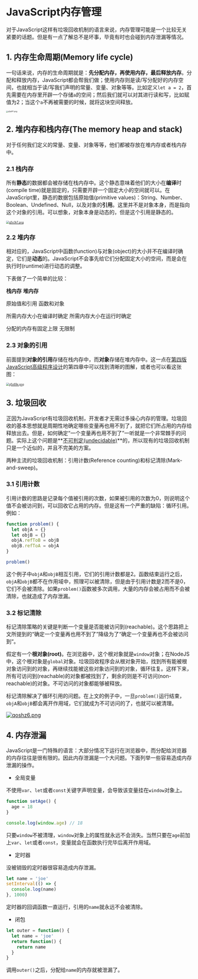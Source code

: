 # JavaScript内存管理

对于JavaScript这样有垃圾回收机制的语言来说，内存管理可能是一个比较无关紧要的话题。但是有一点了解总不是坏事，毕竟有时也会碰到内存泄漏等情况。

## 1. 内存生命周期(Memory life cycle)

一句话来说，内存的生命周期就是：**先分配内存，再使用内存，最后释放内存**。分配和释放内存，JavaScript都会帮我们做；使用内存则是读/写分配好的内存空间，也就相当于读/写我们声明的常量、变量、对象等等。比如定义`let a = 2`，首先需要在内存里开辟一个存储`a`的空间；然后我们就可以对其进行读和写，比如赋值为2；当这个`a`不再被需要的时候，就将这块空间释放。

[<img src="https://s1.ax1x.com/2022/04/01/q5siPP.png" alt="q5siPP.png" style="zoom:33%;" />](https://imgtu.com/i/q5siPP)

## 2. 堆内存和栈内存(The memory heap and stack)

对于任何我们定义的常量、变量、对象等等，他们都被存放在堆内存或者栈内存中。

### 2.1 栈内存

所有**静态**的数据都会被存储在栈内存中。这个静态意味着他们的大小在**编译**时(compile time)就是固定的，只需要开辟一个固定大小的空间就可以。在JavaScript里，静态的数据包括原始值(primitive values)：String、Number、Boolean、Undefined、Null，以及对象的**引用**。这里并不是对象本身，而是指向这个对象的引用。可以想象，对象本身是动态的，但是这个引用是静态的。

[<img src="https://s1.ax1x.com/2022/04/02/q5o3kT.png" alt="q5o3kT.png" style="zoom: 50%;" />](https://imgtu.com/i/q5o3kT)

### 2.2 堆内存

相对应的，JavaScript中函数(function)与对象(object)的大小并不在编译时确定，它们是**动态**的。JavaScript不会事先给它们分配固定大小的空间，而是会在执行时(runtime)进行动态的调整。

下表做了一个简单的比较：

**栈内存**                                                      **堆内存**

原始值和引用                                           函数和对象

所需内存大小在编译时确定                    所需内存大小在运行时确定

分配的内存有固定上限                           无限制

### 2.3 对象的引用

前面提到**对象的引用**存储在栈内存中，而**对象**存储在堆内存中。这一点在[第四版JavaScript高级程序设计](https://github.com/WebHero0544/books/blob/master/Professional.JavaScript.for.Web.Developers.4th.Edition.2019.10.pdf)的第四章中可以找到清晰的图解，或者也可以看这张图：

[<img src="https://s1.ax1x.com/2022/04/02/q5o69e.png" alt="q5o69e.png" style="zoom: 50%;" />](https://imgtu.com/i/q5o69e)



## 3. 垃圾回收

正因为JavaScript有垃圾回收机制，开发者才无需过多操心内存的管理。垃圾回收的基本思想就是周期性地确定哪些变量再也用不到了，就把它们所占用的内存给释放出去。但是，如何确定“一个变量再也用不到了”一听就是一个非常棘手的问题。实际上这个问题是**[不可判定(undecidable)](https://developer.mozilla.org/en-US/docs/Web/JavaScript/Memory_Management#:~:text=This%20automatic%20process%20is%20an%20approximation%20since%20the%20general%20problem%20of%20determining%20whether%20or%20not%20a%20specific%20piece%20of%20memory%20is%20still%20needed%20is%20undecidable.)**的，所以现有的垃圾回收机制只是一个近似的，并且不完美的方案。

两种主流的垃圾回收机制：引用计数(Reference counting)和标记清除(Mark-and-sweep)。

### 3.1 引用计数

引用计数的思路是记录每个值被引用的次数，如果被引用的次数为0，则说明这个值不会被访问到，可以回收它占用的内存。但是这有一个严重的缺陷：循环引用。例如：

```javascript
function problem() {
  let objA = {}
  let objB = {}
  objA.refToB = objB
  objB.refToA = objA
}

problem()
```

这个例子中`objA`和`objB`相互引用，它们的引用计数都是2。函数结束运行之后，`objA`和`objB`都不在作用域中，照理可以被清除，但是由于引用计数是2而不是0，它们不会被清除。如果`problem()`函数被多次调用，大量的内存会被占用而不会被清除，也就造成了内存泄漏。

### 3.2 标记清除

标记清除策略的关键是判断一个变量是否能被访问到(reachable)。这个思路把上文所提到的“确定一个变量再也用不到了”降级为了“确定一个变量再也不会被访问到“。

假定有一个**根对象(root)**。在浏览器中，这个根对象就是`window`对象；在NodeJS中，这个根对象是`global`对象。垃圾回收程序会从根对象开始，找到所有能被根对象访问到的对象，再继续找能被这些对象访问到的对象，循环往复。这样下来，所有可访问到(reachable)的对象都被找到了，剩余的则是不可访问(non-reachable)的对象。不可访问的对象都能够被释放。

标记清除解决了循环引用的问题。在上文的例子中，一旦`problem()`运行结束，`objA`和`objB`都会离开作用域，它们就成为不可访问的了，也就可以被清理。

[![qoshz6.png](https://s1.ax1x.com/2022/04/02/qoshz6.png)](https://imgtu.com/i/qoshz6)

## 4. 内存泄漏

JavaScript是一门特殊的语言：大部分情况下运行在浏览器中，而分配给浏览器的内存往往是很有限的。因此内存泄漏是一个大问题。下面列举一些容易造成内存泄漏的操作。

- 全局变量

不使用`var`、`let`或者`const`关键字声明变量，会导致该变量挂在`window`对象上。

```javascript
function setAge() {
  age = 18
}

console.log(window.age) // 18
```

只要`window`不被清理，`window`对象上的属性就永远不会消失。当然只要在`age`前加上`var`、`let`或者`const`，变量就会在函数执行完毕后离开作用域。

- 定时器

没被销毁的定时器很容易造成内存泄漏。

```javascript
let name = 'joe'
setInterval(() => {
  console.log(name)
}, 1000)
```

定时器的回调函数一直运行，引用的`name`就永远不会被清除。

- 闭包

```javascript
let outer = function() {
  let name = 'joe'
  return function() {
    return name
  }
}
```

调用`outer()`之后，分配给`name`的内存就被泄漏了。